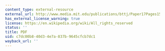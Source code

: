 ```yaml
---
content_type: external-resource
external_url: http://www.media.mit.edu/publications/bttj/Paper17Pages151-159.pdf
has_external_license_warning: true
license: https://en.wikipedia.org/wiki/All_rights_reserved
status: ''
title: PDF
uid: c7dc00b8-40d3-4e7a-837b-9645cfcb7dc1
wayback_url: ''
---
```

